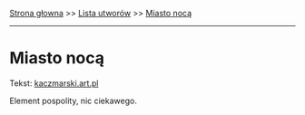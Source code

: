 [Strona głowna](../index.md) >> [Lista utworów](../list.md) >> [Miasto nocą](281.md)

---

# Miasto nocą

Tekst: [kaczmarski.art.pl](https://www.kaczmarski.art.pl/tworczosc/wiersze/miasto-noca/)

Element pospolity, nic ciekawego.